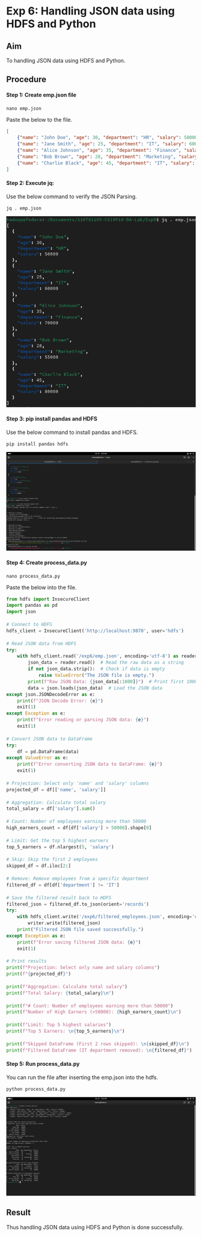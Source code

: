 # Exp 6: Handling JSON data using HDFS and Python

## Aim
To handling JSON data using HDFS and Python.

## Procedure

#### Step 1: Create emp.json file

```shell
nano emp.json
```
Paste the below to the file.

```json
[
    {"name": "John Doe", "age": 30, "department": "HR", "salary": 50000},
    {"name": "Jane Smith", "age": 25, "department": "IT", "salary": 60000},
    {"name": "Alice Johnson", "age": 35, "department": "Finance", "salary": 70000},
    {"name": "Bob Brown", "age": 28, "department": "Marketing", "salary": 55000},
    {"name": "Charlie Black", "age": 45, "department": "IT", "salary": 80000}
]
```

#### Step 2: Execute jq:

Use the below command to verify the JSON Parsing.

```shell
jq . emp.json
```
![Output](https://github.com/karanbalajirs/210701105-CS19P16-DA-Lab/blob/master/Exp6/Images/Screenshot%20from%202024-10-13%2006-46-37.png)

#### Step 3: pip install pandas and HDFS

Use the below command to install pandas and HDFS.

```shell
pip install pandas hdfs
```

![Output](https://github.com/karanbalajirs/210701105-CS19P16-DA-Lab/blob/master/Exp6/Images/Screenshot%20from%202024-10-13%2006-34-01.png)

#### Step 4: Create process_data.py

```shell
nano process_data.py
```
Paste the below into the file.

```python
from hdfs import InsecureClient
import pandas as pd
import json

# Connect to HDFS
hdfs_client = InsecureClient('http://localhost:9870', user='hdfs')

# Read JSON data from HDFS
try:
    with hdfs_client.read('/exp6/emp.json', encoding='utf-8') as reader:
        json_data = reader.read()  # Read the raw data as a string
        if not json_data.strip():  # Check if data is empty
            raise ValueError("The JSON file is empty.")
        print(f"Raw JSON Data: {json_data[:1000]}")  # Print first 1000 characters for debugging
        data = json.loads(json_data)  # Load the JSON data
except json.JSONDecodeError as e:
    print(f"JSON Decode Error: {e}")
    exit(1)
except Exception as e:
    print(f"Error reading or parsing JSON data: {e}")
    exit(1)

# Convert JSON data to DataFrame
try:
    df = pd.DataFrame(data)
except ValueError as e:
    print(f"Error converting JSON data to DataFrame: {e}")
    exit(1)

# Projection: Select only 'name' and 'salary' columns
projected_df = df[['name', 'salary']]

# Aggregation: Calculate total salary
total_salary = df['salary'].sum()

# Count: Number of employees earning more than 50000
high_earners_count = df[df['salary'] > 50000].shape[0]

# Limit: Get the top 5 highest earners
top_5_earners = df.nlargest(5, 'salary')

# Skip: Skip the first 2 employees
skipped_df = df.iloc[2:]

# Remove: Remove employees from a specific department
filtered_df = df[df['department'] != 'IT']

# Save the filtered result back to HDFS
filtered_json = filtered_df.to_json(orient='records')
try:
    with hdfs_client.write('/exp6/filtered_employees.json', encoding='utf-8', overwrite=True) as writer:
        writer.write(filtered_json)
    print("Filtered JSON file saved successfully.")
except Exception as e:
    print(f"Error saving filtered JSON data: {e}")
    exit(1)

# Print results
print(f"Projection: Select only name and salary columns")
print(f"{projected_df}")

print(f"Aggregation: Calculate total salary")
print(f"Total Salary: {total_salary}\n")

print(f"# Count: Number of employees earning more than 50000")
print(f"Number of High Earners (>50000): {high_earners_count}\n")

print(f"Limit: Top 5 highest salaries")
print(f"Top 5 Earners: \n{top_5_earners}\n")

print(f"Skipped DataFrame (First 2 rows skipped): \n{skipped_df}\n")
print(f"Filtered DataFrame (IT department removed): \n{filtered_df}")
```

#### Step 5: Run process_data.py

You can run the file after inserting the emp.json into the hdfs.

```shell
python process_data.py
```
![Output](https://github.com/karanbalajirs/210701105-CS19P16-DA-Lab/blob/master/Exp6/Images/Screenshot%20from%202024-10-13%2006-42-28.png)

## Result 

Thus handling JSON data using HDFS and Python is done successfully.


